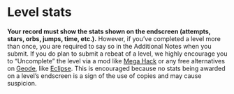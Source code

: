 # Level stats

**Your record must show the stats shown on the endscreen (attempts, stars, orbs, jumps, time, etc.).** However, if you’ve completed a level more than once, you are required to say so in the Additional Notes when you submit. If you do plan to submit a rebeat of a level, we highly encourage you to “Uncomplete” the level via a mod like [Mega Hack](https://absolllute.com/store/mega_hack) or any free alternatives on [Geode](https://geode-sdk.org/), like [Eclipse](https://geode-sdk.org/mods/eclipse.eclipse-menu). This is encouraged because no stats being awarded on a level’s endscreen is a sign of the use of copies and may cause suspicion.
